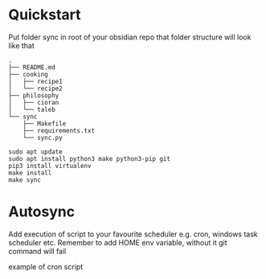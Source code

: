 # Quickstart
Put folder sync in root of your obsidian repo that folder structure will look like that
```
.
├── README.md
├── cooking
│   ├── recipe1
│   └── recipe2
├── philosophy
│   ├── cioran
│   └── taleb
└── sync
    ├── Makefile
    ├── requirements.txt
    └── sync.py
```


```
sudo apt update
sudo apt install python3 make python3-pip git
pip3 install virtualenv
make install
make sync
```

# Autosync
Add execution of script to your favourite scheduler e.g. cron, windows task scheduler etc. Remember to add HOME env variable, without it git command will fail

example of cron script
```

```
